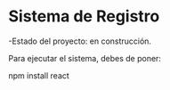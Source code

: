  <h1> Sistema de Registro</h1> 

 -Estado del proyecto: en construcción.
 
Para ejecutar el sistema, debes de poner:
 
 npm install react
